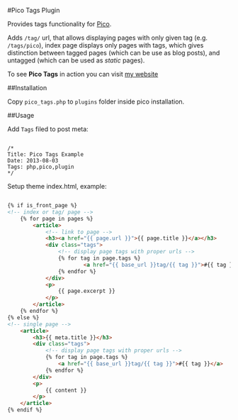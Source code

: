 #Pico Tags Plugin

Provides tags functionality for [Pico](http://pico.dev7studios.com).

Adds `/tag/` url, that allows displaying pages with only given tag (e.g. `/tags/pico`), index page displays only pages with tags, which gives distinction between tagged pages (which can be use as blog posts), and untagged (which can be used as *static* pages).

To see **Pico Tags** in action you can visit [my website](http://treesmovethemost.com)

##Installation

Copy `pico_tags.php` to `plugins` folder inside pico installation.

##Usage

Add `Tags` filed to post meta:

```

/*
Title: Pico Tags Example
Date: 2013-08-03
Tags: php,pico,plugin
*/

```

Setup theme index.html, example:

```html

{% if is_front_page %}
<!-- index or tag/ page -->
	{% for page in pages %}
		<article>
			<!-- link to page -->
			<h3><a href="{{ page.url }}">{{ page.title }}</a></h3>
			<div class="tags">
				<!-- display page tags with proper urls -->
				{% for tag in page.tags %}
						<a href="{{ base_url }}tag/{{ tag }}">#{{ tag }}</a>
				{% endfor %}
			</div>
			<p>
				{{ page.excerpt }}
			</p>
		</article>
	{% endfor %}
{% else %}
<!-- single page -->
	<article>				
		<h3>{{ meta.title }}</h3>
		<div class="tags">
			<!-- display page tags with proper urls -->
			{% for tag in page.tags %}
				<a href="{{ base_url }}tag/{{ tag }}">#{{ tag }}</a>
			{% endfor %}
		</div>
		<p>
			{{ content }}
		</p>
	</article>
{% endif %}

```
